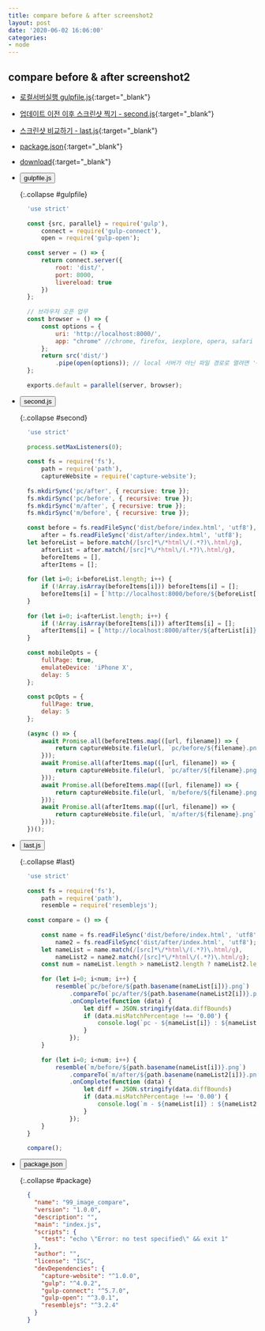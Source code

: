 ```yaml
---
title: compare before & after screenshot2
layout: post
date: '2020-06-02 16:06:00'
categories:
- node
---
```


## compare before & after screenshot2

* [로컬서버실행 gulpfile.js](/static/img/node/compare2/gulpfile.js){:target="_blank"}
* [업데이트 이전 이후 스크린샷 찍기 - second.js](/static/img/node/compare2/second.js){:target="_blank"}
* [스크린샷 비교하기 - last.js](/static/img/node/compare2/last.js){:target="_blank"}
* [package.json](/static/img/node/compare2/package.json){:target="_blank"}
* [download](/static/img/node/image_compare2.zip){:target="_blank"}

* <button data-toggle="collapse" data-target="#gulpfile">gulpfile.js</button>
    
    {:.collapse #gulpfile}
    ```javascript
      'use strict'
      
      const {src, parallel} = require('gulp'),
          connect = require('gulp-connect'),
          open = require('gulp-open');
      
      const server = () => {
          return connect.server({
              root: 'dist/',
              port: 8000,
              livereload: true
          })
      };
      
      // 브라우저 오픈 업무
      const browser = () => {
          const options = {
              uri: 'http://localhost:8000/',
              app: "chrome" //chrome, firefox, iexplore, opera, safari
          };
          return src('dist/')
              .pipe(open(options)); // local 서버가 아닌 파일 경로로 열려면 '<%file.path%>' 를 넣어주면된다.
      };
      
      exports.default = parallel(server, browser);
    ```

* <button data-toggle="collapse" data-target="#second">second.js</button>
    
    {:.collapse #second}
    ```javascript
      'use strict'
      
      process.setMaxListeners(0);
      
      const fs = require('fs'),
          path = require('path'),
          captureWebsite = require('capture-website');
      
      fs.mkdirSync('pc/after', { recursive: true });
      fs.mkdirSync('pc/before', { recursive: true });
      fs.mkdirSync('m/after', { recursive: true });
      fs.mkdirSync('m/before', { recursive: true });
      
      const before = fs.readFileSync('dist/before/index.html', 'utf8'),
          after = fs.readFileSync('dist/after/index.html', 'utf8');
      let beforeList = before.match(/[src]*\/*html\/(.*?)\.html/g),
          afterList = after.match(/[src]*\/*html\/(.*?)\.html/g),
          beforeItems = [],
          afterItems = [];
      
      for (let i=0; i<beforeList.length; i++) {
          if (!Array.isArray(beforeItems[i])) beforeItems[i] = [];
          beforeItems[i] = [`http://localhost:8000/before/${beforeList[i]}`, path.basename(beforeList[i])]
      }
      
      for (let i=0; i<afterList.length; i++) {
          if (!Array.isArray(beforeItems[i])) afterItems[i] = [];
          afterItems[i] = [`http://localhost:8000/after/${afterList[i]}`, path.basename(afterList[i])]
      }
      
      const mobileOpts = {
          fullPage: true,
          emulateDevice: 'iPhone X',
          delay: 5
      };
      
      const pcOpts = {
          fullPage: true,
          delay: 5
      };
      
      (async () => {
          await Promise.all(beforeItems.map(([url, filename]) => {
              return captureWebsite.file(url, `pc/before/${filename}.png`, pcOpts);
          }));
          await Promise.all(afterItems.map(([url, filename]) => {
              return captureWebsite.file(url, `pc/after/${filename}.png`, pcOpts);
          }));
          await Promise.all(beforeItems.map(([url, filename]) => {
              return captureWebsite.file(url, `m/before/${filename}.png`, mobileOpts);
          }));
          await Promise.all(afterItems.map(([url, filename]) => {
              return captureWebsite.file(url, `m/after/${filename}.png`, mobileOpts);
          }));
      })();
    ```
  
* <button data-toggle="collapse" data-target="#last">last.js</button>
    
    {:.collapse #last}
    ```javascript
      'use strict'
      
      const fs = require('fs'),
          path = require('path'),
          resemble = require('resemblejs');
      
      const compare = () => {
      
          const name = fs.readFileSync('dist/before/index.html', 'utf8'),
              name2 = fs.readFileSync('dist/after/index.html', 'utf8');
          let nameList = name.match(/[src]*\/*html\/(.*?)\.html/g),
              nameList2 = name2.match(/[src]*\/*html\/(.*?)\.html/g);
          const num = nameList.length > nameList2.length ? nameList2.length : nameList.length;
      
          for (let i=0; i<num; i++) {
              resemble(`pc/before/${path.basename(nameList[i])}.png`)
                  .compareTo(`pc/after/${path.basename(nameList2[i])}.png`)
                  .onComplete(function (data) {
                      let diff = JSON.stringify(data.diffBounds)
                      if (data.misMatchPercentage !== '0.00') {
                          console.log(`pc - ${nameList[i]} : ${nameList2[i]} = ${data.misMatchPercentage}, ${diff}`);
                      }
                  });
          }
      
          for (let i=0; i<num; i++) {
              resemble(`m/before/${path.basename(nameList[i])}.png`)
                  .compareTo(`m/after/${path.basename(nameList2[i])}.png`)
                  .onComplete(function (data) {
                      let diff = JSON.stringify(data.diffBounds)
                      if (data.misMatchPercentage !== '0.00') {
                          console.log(`m - ${nameList[i]} : ${nameList2[i]} = ${data.misMatchPercentage}, ${diff}`);
                      }
                  });
          }
      }
      
      compare();
    ```
  
* <button data-toggle="collapse" data-target="#package">package.json</button>
    
    {:.collapse #package}
    ```json
      {
        "name": "99_image_compare",
        "version": "1.0.0",
        "description": "",
        "main": "index.js",
        "scripts": {
          "test": "echo \"Error: no test specified\" && exit 1"
        },
        "author": "",
        "license": "ISC",
        "devDependencies": {
          "capture-website": "^1.0.0",
          "gulp": "^4.0.2",
          "gulp-connect": "^5.7.0",
          "gulp-open": "^3.0.1",
          "resemblejs": "^3.2.4"
        }
      }
    ```